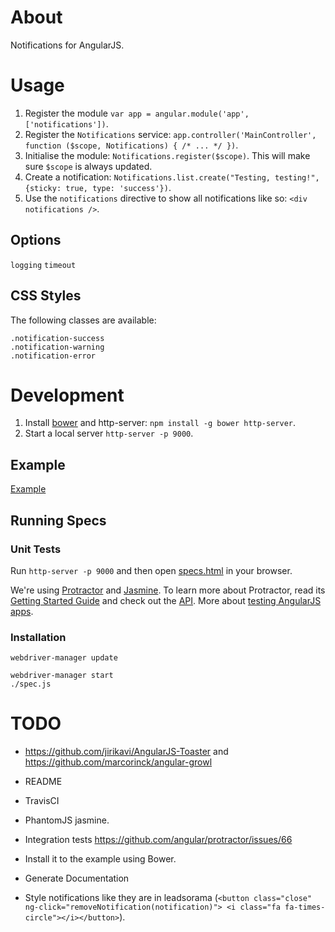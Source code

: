 # About

Notifications for AngularJS.

# Usage

1. Register the module `var app = angular.module('app', ['notifications'])`.
2. Register the `Notifications` service: `app.controller('MainController', function ($scope, Notifications) { /* ... */ })`.
3. Initialise the module: `Notifications.register($scope)`. This will make sure `$scope` is always updated.
4. Create a notification: `Notifications.list.create("Testing, testing!", {sticky: true, type: 'success'})`.
5. Use the `notifications` directive to show all notifications like so: `<div notifications />`.

## Options

`logging`
`timeout`

## CSS Styles

The following classes are available:

```
.notification-success
.notification-warning
.notification-error
```

# Development

1. Install [bower](http://bower.io) and http-server: `npm install -g bower http-server`.
2. Start a local server `http-server -p 9000`.

## Example

[Example](http://localhost:9000/example/)

## Running Specs

### Unit Tests

Run `http-server -p 9000` and then open [specs.html](http://localhost:9000/specs.html) in your browser.

We're using [Protractor](https://github.com/angular/protractor) and [Jasmine](http://jasmine.github.io/2.0/introduction.html). To learn more about Protractor, read its [Getting Started Guide](https://github.com/angular/protractor/blob/master/docs/getting-started.md) and check out the [API](https://github.com/angular/protractor/blob/master/docs/api.md). More about [testing AngularJS apps](https://docs.angularjs.org/guide/unit-testing).

### Installation

```
webdriver-manager update
```

```
webdriver-manager start
./spec.js
```

# TODO

- https://github.com/jirikavi/AngularJS-Toaster and https://github.com/marcorinck/angular-growl
- README
- TravisCI
- PhantomJS jasmine.
- Integration tests https://github.com/angular/protractor/issues/66
- Install it to the example using Bower.

- Generate Documentation
- Style notifications like they are in leadsorama (`<button class="close" ng-click="removeNotification(notification)"> <i class="fa fa-times-circle"></i></button>`).
